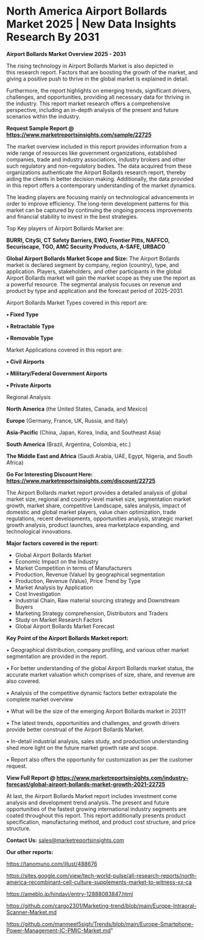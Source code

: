 # North America Airport Bollards Market 2025 | New Data Insights Research By 2031

<Strong> Airport Bollards Market Overview 2025 - 2031</strong>

The rising technology in Airport Bollards Market is also depicted in this research report. Factors that are boosting the growth of the market, and giving a positive push to thrive in the global market is explained in detail.

Furthermore, the report highlights on emerging trends, significant drivers, challenges, and opportunities, providing all necessary data for thriving in the industry. This report market research offers a comprehensive perspective, including an in-depth analysis of the present and future scenarios within the industry.

<strong>Request Sample Report @ <a href=https://www.marketreportsinsights.com/sample/22725>https://www.marketreportsinsights.com/sample/22725</a></strong>

The market overview included in this report provides information from a wide range of resources like government organizations, established companies, trade and industry associations, industry brokers and other such regulatory and non-regulatory bodies. The data acquired from these organizations authenticate the Airport Bollards research report, thereby aiding the clients in better decision making. Additionally, the data provided in this report offers a contemporary understanding of the market dynamics.

The leading players are focusing mainly on technological advancements in order to improve efficiency. The long-term development patterns for this market can be captured by continuing the ongoing process improvements and financial stability to invest in the best strategies.

Top Key players of Airport Bollards Market are:

<strong>BURRI, CitySi, CT Safety Barriers, EWO, Frontier Pitts, NAFFCO, Securiscape, TGO, AMC Security Products, A-SAFE, URBACO</strong>

<strong><b>Global Airport Bollards Market Scope and Size:</b></strong>
The Airport Bollards market is declared segment by company, region (country), type, and application. Players, stakeholders, and other participants in the global Airport Bollards market will gain the market scope as they use the report as a powerful resource. The segmental analysis focuses on revenue and product by type and application and the forecast period of 2025-2031.

Airport Bollards Market Types covered in this report are:

<strong>• Fixed Type

• Retractable Type

• Removable Type</strong>

Market Applications covered in this report are:

<strong>• Civil Airports

• Military/Federal Government Airports

• Private Airports</strong> 

Regional Analysis

<strong>North America</strong> (the United States, Canada, and Mexico)

<strong>Europe</strong> (Germany, France, UK, Russia, and Italy)

<strong>Asia-Pacific</strong> (China, Japan, Korea, India, and Southeast Asia)

<strong>South America</strong> (Brazil, Argentina, Colombia, etc.)

<strong>The Middle East and Africa</strong> (Saudi Arabia, UAE, Egypt, Nigeria, and South Africa)

<strong>Go For Interesting Discount Here: <a href=https://www.marketreportsinsights.com/discount/22725>https://www.marketreportsinsights.com/discount/22725</a></strong>

The Airport Bollards market report provides a detailed analysis of global market size, regional and country-level market size, segmentation market growth, market share, competitive Landscape, sales analysis, impact of domestic and global market players, value chain optimization, trade regulations, recent developments, opportunities analysis, strategic market growth analysis, product launches, area marketplace expanding, and technological innovations.

<strong><b>Major factors covered in the report:</b></strong>
<ul>
  <li>Global Airport Bollards Market </li>
  <li>Economic Impact on the Industry</li>
  <li>Market Competition in terms of Manufacturers</li>
  <li>Production, Revenue (Value) by geographical segmentation</li>
  <li>Production, Revenue (Value), Price Trend by Type</li>
  <li>Market Analysis by Application</li>
  <li>Cost Investigation</li>
  <li>Industrial Chain, Raw material sourcing strategy and Downstream Buyers</li>
  <li>Marketing Strategy comprehension, Distributors and Traders</li>
  <li>Study on Market Research Factors</li>
  <li>Global Airport Bollards Market Forecast</li>
</ul>

<strong><b>Key Point of the Airport Bollards Market report:</b></strong>

• Geographical distribution, company profiling, and various other market segmentation are provided in the report.

• For better understanding of the global Airport Bollards market status, the accurate market valuation which comprises of size, share, and revenue are also covered.

• Analysis of the competitive dynamic factors better extrapolate the complete market overview

• What will be the size of the emerging Airport Bollards market in 2031?

• The latest trends, opportunities and challenges, and growth drivers provide better construal of the Airport Bollards Market.

• In-detail industrial analysis, sales study, and production understanding shed more light on the future market growth rate and scope.

• Report also offers the opportunity for customization as per the customer request.

<strong><b>View Full Report @ <a href=https://www.marketreportsinsights.com/industry-forecast/global-airport-bollards-market-growth-2021-22725>https://www.marketreportsinsights.com/industry-forecast/global-airport-bollards-market-growth-2021-22725</a></b></strong>


At last, the Airport Bollards Market report includes investment come analysis and development trend analysis. The present and future opportunities of the fastest growing international industry segments are coated throughout this report. This report additionally presents product specification, manufacturing method, and product cost structure, and price structure.

<strong>Contact Us:</strong>
sales@marketreportsinsights.com

<strong>Our other reports:</strong>

<a href=https://tanomuno.com/illust/488676>https://tanomuno.com/illust/488676</a>

<a href=https://sites.google.com/view/tech-world-pulse/all-research-reports/north-america-recombinant-cell-culture-supplements-market-to-witness-xx-ca>https://sites.google.com/view/tech-world-pulse/all-research-reports/north-america-recombinant-cell-culture-supplements-market-to-witness-xx-ca</a>

<a href=https://ameblo.jp/hindavi/entry-12888083847.html>https://ameblo.jp/hindavi/entry-12888083847.html</a>

<a href=https://github.com/cargo2301/Marketing-trend/blob/main/Europe-Intraoral-Scanner-Market.md>https://github.com/cargo2301/Marketing-trend/blob/main/Europe-Intraoral-Scanner-Market.md</a>

<a href=https://github.com/manmeet5sigh/Trends/blob/main/Europe-Smartphone-Power-Management-IC-PMIC-Market.md>https://github.com/manmeet5sigh/Trends/blob/main/Europe-Smartphone-Power-Management-IC-PMIC-Market.md</a>"
